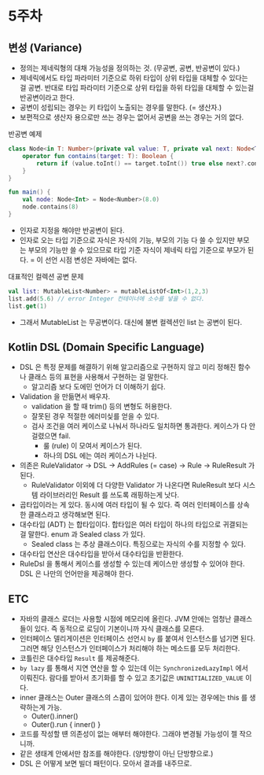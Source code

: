 # 5주차 

## 변성 (Variance)

- 정의는 제네릭형의 대채 가능성을 정의하는 것. (무공변, 공변, 반공변이 있다.)
- 제네릭에서도 타입 파라미터 기준으로 하위 타입이 상위 타입을 대체할 수 있다는 걸 공변. 반대로 타입 파라미터 기준으로 상위 타입을 하위 타입을 대체할 수 있는걸 반공변이라고 한다.
- 공변이 성립되는 경우는 키 타입이 노출되는 경우를 말한다. (= 생산자.)
- 보편적으로 생산자 용으로만 쓰는 경우는 없어서 공변을 쓰는 경우는 거의 없다.

반공변 예제

```kotlin
class Node<in T: Number>(private val value: T, private val next: Node<T>? = null) {
    operator fun contains(target: T): Boolean {
        return if (value.toInt() == target.toInt()) true else next?.contains(target) ?: false
    }
}

fun main() {
    val node: Node<Int> = Node<Number>(8.0)
    node.contains(8)
}
```

- 인자로 지정을 해야만 반공변이 된다.
- 인자로 오는 타입 기준으로 자식은 자식의 기능, 부모의 기능 다 쓸 수 있지만 부모는 부모의 기능만 쓸 수 있으므로 타입 기준 자식이 제네릭 타입 기준으로 부모가 된다. 
= 이 선언 시점 변성은 자바에는 없다. 

대표적인 컬렉션 공변 문제 

```kotlin
val list: MutableList<Number> = mutableListOf<Int>(1,2,3)
list.add(5.6) // error Integer 컨테이너에 소수를 넣을 수 없다.  
list.get(1)
```

- 그래서 MutableList 는 무공변이다. 대신에 불변 컬렉션인 list 는 공변이 된다. 

## Kotlin DSL (Domain Specific Language) 

- DSL 은 특정 문제를 해결하기 위해 알고리즘으로 구현하지 않고 미리 정해진 함수나 클래스 등의 표현을 사용해서 구현하는 걸 말한다. 
  - 알고리즘 보다 도에민 언어가 더 이해하기 쉽다. 
- Validation 을 만듦면서 배우자. 
  - validation 을 할 때 trim() 등의 변형도 허용한다. 
  - 잘못된 경우 적절한 에러미싲를 얻을 수 있다. 
  - 검사 조건을 여러 케이스로 나눠서 하나라도 일치하면 통과한다. 케이스가 다 안걸렸으면 fail. 
    - 룰 (rule) 이 모여서 케이스가 된다. 
    - 하나의 DSL 에는 여러 케이스가 나뉜다. 
- 의존은 RuleValidator -> DSL -> AddRules  (= case) -> Rule -> RuleResult 가 된다. 
  - RuleValidator 이외에 더 다양한 Validator 가 나온다면 RuleResult 보다 시스템 라이브러리인 Result 를 쓰도록 래핑하는게 낫다. 
- 곱타입이라는 게 있다. 동시에 여러 타입이 될 수 있다. 즉 여러 인터페이스를 상속한 클래스라고 생각해보면 된다.
- 대수타입 (ADT) 는 합타입이다. 합타입은 여러 타입이 하나의 타입으로 귀결되는 걸 말한다. enum 과 Sealed class 가 있다.
  - Sealed class 는 추상 클래스이다. 특징으로는 자식의 수를 지정할 수 있다.
- 대수타입 연산은 대수타입을 받아서 대수타입을 반환한다. 
- RuleDsl 을 통해서 케이스를 생성할 수 있는데 케이스만 생성할 수 있어야 한다. DSL 은 나만의 언어만을 제공해야 한다. 

## ETC 

- 자바의 클래스 로더는 사용할 시점에 메모리에 올린다. JVM 안에는 엄청난 클래스들이 있다. 즉 동적으로 로딩이 기본이니까 자식 클래스를 모른다. 
- 인터페이스 델리게이션은 인터페이스 선언시 `by` 를 붙여서 인스턴스를 넘기면 된다. 그러면 해당 인스턴스가 인터페이스가 처리해야 하는 메소드를 모두 처리한다.
- 코틀린은 대수타입 `Result` 를 제공해준다. 
- `by lazy` 를 통해서 지연 연산을 할 수 있는데 이는 `SynchronizedLazyImpl` 에서 이뤄진다. 람다를 받아서 초기화를 할 수 있고 초기값은 `UNINITIALIZED_VALUE` 이다.
- inner 클래스는 Outer 클래스의 스콥이 있어야 한다. 이게 있는 경우에는 this 를 생략하는게 가능. 
  - Outer().inner()
  - Outer().run { inner() }
- 코드를 작성할 떈 의존성이 없는 애부터 해야한다. 그래야 변경될 가능성이 젤 작으니까. 
- 같은 생태계 안에서만 참조를 해야한다. (양방향이 아닌 단방향으로.)
- DSL 은 어떻게 보면 빌더 패턴이다. 모아서 결과를 내주므로.
